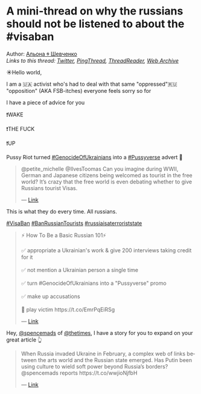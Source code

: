 # A mini-thread on why the russians should not be listened to about the #visaban

Author: [Альона ꑭ Шевченко](https://twitter.com/cryptodrftng)  
*Links to this thread: [Twitter](https://twitter.com/cryptodrftng/status/1558596829578756097), [PingThread](https://pingthread.com/thread/1558596829578756097), [ThreadReader](https://threadreaderapp.com/thread/1558596829578756097.html), [Web Archive](https://web.archive.org/web/*/https://twitter.com/cryptodrftng/status/1558596829578756097)*

☀️Hello world, 

I am a 🇺🇦 activist who's had to deal  with that same "oppressed"🇷🇺  "opposition" (AKA FSB-itches) everyone feels sorry so for

I have a piece of advice for you

❗️WAKE

❗️THE FUCK

❗️UP

Pussy Riot turned [#GenocideOfUkrainians](https://twitter.com/hashtag/GenocideOfUkrainians) into a [#Pussyverse](https://twitter.com/hashtag/Pussyverse) advert 🦄

<blockquote class="twitter-tweet">
    <p lang="en" dir="ltr">
    @petite_michelle @IlvesToomas Can you imagine during WWII, German and Japanese citizens being welcomed as tourist in the free world?  It’s crazy that the free world is even debating whether to give Russians tourist Visas.<br />
    </p>
    &mdash; <a href="https://twitter.com/bmarr2008/status/1558553177007562754">Link</a>
</blockquote>

This is what they do every time. All russians. 

[#VisaBan](https://twitter.com/hashtag/VisaBan)
[#BanRussianTourists](https://twitter.com/hashtag/BanRussianTourists)
[#russiaisaterroriststate](https://twitter.com/hashtag/russiaisaterroriststate)

<blockquote class="twitter-tweet">
    <p lang="en" dir="ltr">
    ⚡ How To Be a Basic Russian 101⚡<br />
    <br />
    ✅ appropriate a Ukrainian&#39;s work &amp; give 200 interviews taking credit for it<br />
    <br />
    ✅ not mention a Ukrainian person a single time<br />
    <br />
    ✅ turn #GenocideOfUkrainians into a &#34;Pussyverse&#34; promo<br />
    <br />
    ✅ make up accusations <br />
     <br />
    🚨 play victim https://t.co/EmrPqEiRSg<br />
    </p>
    &mdash; <a href="https://twitter.com/Ukraine_DAO/status/1547712977180119040">Link</a>
</blockquote>

Hey, [@spencemads](https://twitter.com/spencemads) of [@thetimes](https://twitter.com/thetimes), I have a story for you to expand on your great article 👆

<blockquote class="twitter-tweet">
    <p lang="en" dir="ltr">
    When Russia invaded Ukraine in February, a complex web of links between the arts world and the Russian state emerged. Has Putin been using culture to wield soft power beyond Russia’s borders? @spencemads reports https://t.co/wwjioNjfbH<br />
    </p>
    &mdash; <a href="https://twitter.com/thetimes/status/1558763030271459328">Link</a>
</blockquote>
